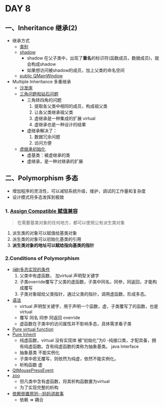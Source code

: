 # DAY 8
## 一、Inheritance 继承(2)
- 继承方式
    - [类别](https://github.com/zwx2000/Cpp_Space/blob/master/Cpp/day08/02inheritance/main.cpp)
    - [shadow](https://github.com/zwx2000/Cpp_Space/blob/master/Cpp/day08/03shadow/main.cpp)
        - shadow 在父子类中，出现了**重名**的标识符(函数成员，数据成员)，就会构成shadow
        - 如果想访问被shadow的成员，加上父类的命名空间
    - [public QMainWindow](https://github.com/zwx2000/Cpp_Space/tree/master/Cpp/day08/04Qtlibpublic)
- Multiple Inheritance 多重继承
    - [沙发床](https://github.com/zwx2000/Cpp_Space/blob/master/Cpp/day08/05sofabed/main.cpp)
    - [三角问题和钻石问题](https://github.com/zwx2000/Cpp_Space/blob/master/Cpp/day08/06triangle/main.cpp)
        - 三角转四角的问题
            1. 提取各父类中相同的成员，构成祖父类
            2. 让各父类继承祖父类
            3. 虚继承是一种集成的扩展 virtual
            4. 虚继承也是一种设计的结果
        - 虚继承解决了：
            1. 数据冗余问题
            2. 访问方便
    - [虚继承初始化](https://github.com/zwx2000/Cpp_Space/blob/master/Cpp/day08/07virtualinit/main.cpp)
        - 虚基类：被虚继承的类
        - 虚继承，是一种对继承的扩展
## 二、Polymorphism 多态
- 增加程序的灵活性，可以减轻系统升级，维护，调试的工作量和复杂度
- 设计模式将多态发挥到极致
### 1. [Assign Compatible 赋值兼容](https://github.com/zwx2000/Cpp_Space/blob/master/Cpp/day08/08assignmentCompatible/main.cpp)
> 在需要基类对象的任何地方，都可以使用公有派生类对象
1. 派生类的对象可以赋值给基类对象
2. 派生类的对象可以初始化基类的引用
3. **派生类对象的地址可以赋给指向基类的指针**
### 2.Conditions of Polymorphism
- [(~~动~~)多态实现的条件](https://github.com/zwx2000/Cpp_Space/blob/master/Cpp/day08/09polymorphism/main.cpp)
    1. 父类中有虚函数， 加virtual 声明型关键字
    2. 子类override覆写了父类的虚函数，子类中同名，同参，同返回，才能构成覆写
    3. 子类对象赋给父类指针，通过父类的指针，调用虚函数，形成多态。
- [语法](https://github.com/zwx2000/Cpp_Space/blob/master/Cpp/day08/10grammaPM/main.cpp)
    - virtual 声明型关键字，用于声明一个函数，虚，子类覆写了的函数，也是virtual
    - 覆写 同名 同参 同返回 override
    - 虚函数在子类中的访问属性并不影响多态，具体需求看子类
- [Pure virtual function](https://github.com/zwx2000/Cpp_Space/blob/master/Cpp/day08/11virtualABC/main.cpp)
- [Pure Inherit](https://github.com/zwx2000/Cpp_Space/blob/master/Cpp/day08/13purevirtual/main.cpp)
    - 纯虚函数，virtual 没有实现体 被“初始化”为0
    -纯接口类，才配具备，拥有纯虚函数。含有纯虚函数的类称为抽象基类。 java Interface
    - 抽象基类 不能实例化
    - 子类中若无覆写，则依然为纯虚，依然不能实例化。
    - 析构函数 虚
- [QtMousePressEvent](https://github.com/zwx2000/Cpp_Space/tree/master/Cpp/day08/12QtMousePressEvent)
- [zoo](https://github.com/zwx2000/Cpp_Space/tree/master/Cpp/day08/14zoo)
    - 但凡类中含有虚函数，将其析构函数置为virtual
    - 为了实现完整的析构
- [依赖倒置原则--妈妈讲故事](https://github.com/zwx2000/Cpp_Space/blob/master/Cpp/day08/15mothertellstory/main.cpp)
    - 依赖 => 耦合
